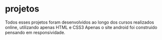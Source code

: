 # projetos
Todos esses projetos foram desenvolvidos ao longo dos cursos realizados online, utilizando apenas HTML e CSS3
Apenas o site android foi construido pensando em responsividade.
